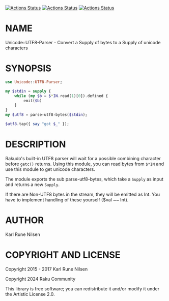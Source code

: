 [![Actions Status](https://github.com/lizmat/Unicode-UTF8-parser/actions/workflows/linux.yml/badge.svg)](https://github.com/lizmat/Unicode-UTF8-parser/actions) [![Actions Status](https://github.com/lizmat/Unicode-UTF8-parser/actions/workflows/macos.yml/badge.svg)](https://github.com/lizmat/Unicode-UTF8-parser/actions) [![Actions Status](https://github.com/lizmat/Unicode-UTF8-parser/actions/workflows/windows.yml/badge.svg)](https://github.com/lizmat/Unicode-UTF8-parser/actions)

NAME
====

Unicode::UTF8-Parser - Convert a Supply of bytes to a Supply of unicode characters

SYNOPSIS
========

```raku
use Unicode::UTF8-Parser;

my $stdin = supply {
    while (my $b = $*IN.read(1)[0]).defined {
        emit($b)
    }
}
my $utf8 = parse-utf8-bytes($stdin);

$utf8.tap({ say "got $_" });
```

DESCRIPTION
===========

Rakudo's built-in UTF8 parser will wait for a possible combining character before `getc()` returns. Using this module, you can read bytes from `$*IN` and use this module to get unicode characters.

The module exports the sub parse-utf8-bytes, which take a `Supply` as input and returns a new `Supply`.

If there are Non-UTF8 bytes in the stream, they will be emitted as Int. You have to implement handling of these yourself ($val ~~ Int).

AUTHOR
======

Karl Rune Nilsen

COPYRIGHT AND LICENSE
=====================

Copyright 2015 - 2017 Karl Rune Nilsen

Copyright 2024 Raku Community

This library is free software; you can redistribute it and/or modify it under the Artistic License 2.0.

